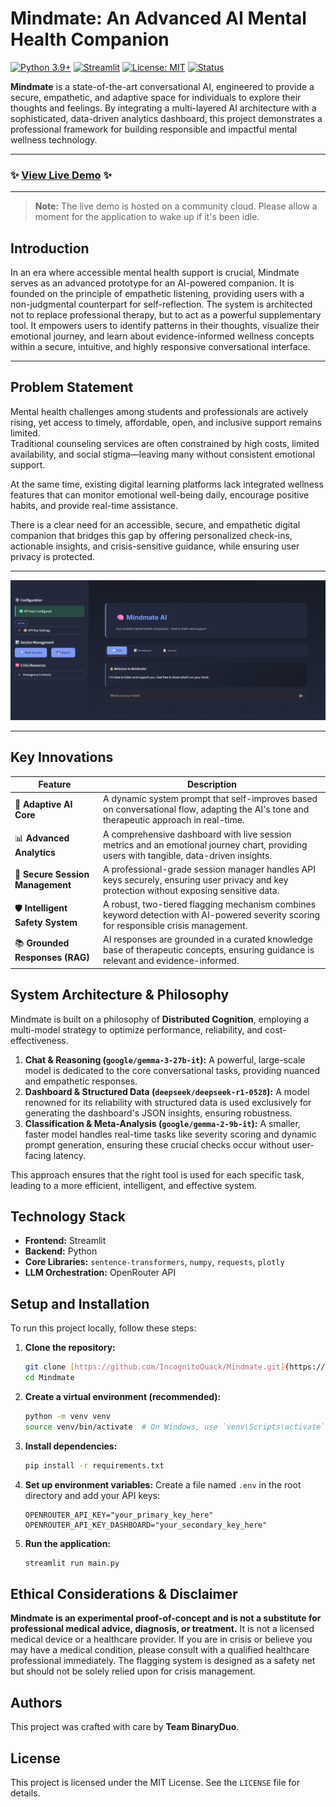 # Mindmate: An Advanced AI Mental Health Companion

[![Python 3.9+](https://img.shields.io/badge/python-3.9+-blue.svg?style=for-the-badge&logo=python)](https://www.python.org/downloads/)
[![Streamlit](https://img.shields.io/badge/Streamlit-1.37.0-red.svg?style=for-the-badge&logo=streamlit)](https://streamlit.io)
[![License: MIT](https://img.shields.io/badge/License-MIT-yellow.svg?style=for-the-badge)](https://opensource.org/licenses/MIT)
[![Status](https://img.shields.io/badge/status-active-success.svg?style=for-the-badge)]()

**Mindmate** is a state-of-the-art conversational AI, engineered to provide a secure, empathetic, and adaptive space for individuals to explore their thoughts and feelings. By integrating a multi-layered AI architecture with a sophisticated, data-driven analytics dashboard, this project demonstrates a professional framework for building responsible and impactful mental wellness technology.

---

### ✨ **[View Live Demo](https://mindmate-5shyhgumxj6dqkczgmb3kt.streamlit.app/)** ✨

---

> **Note:** The live demo is hosted on a community cloud. Please allow a moment for the application to wake up if it's been idle.

## Introduction

In an era where accessible mental health support is crucial, Mindmate serves as an advanced prototype for an AI-powered companion. It is founded on the principle of empathetic listening, providing users with a non-judgmental counterpart for self-reflection. The system is architected not to replace professional therapy, but to act as a powerful supplementary tool. It empowers users to identify patterns in their thoughts, visualize their emotional journey, and learn about evidence-informed wellness concepts within a secure, intuitive, and highly responsive conversational interface.

---

## Problem Statement

Mental health challenges among students and professionals are actively rising, yet access to timely, affordable, open, and inclusive support remains limited.  
Traditional counseling services are often constrained by high costs, limited availability, and social stigma—leaving many without consistent emotional support.  

At the same time, existing digital learning platforms lack integrated wellness features that can monitor emotional well-being daily, encourage positive habits, and provide real-time assistance.  

There is a clear need for an accessible, secure, and empathetic digital companion that bridges this gap by offering personalized check-ins, actionable insights, and crisis-sensitive guidance, while ensuring user privacy is protected.

---

![Mindmate Application Screenshot](https://github.com/IncognitoQuack/Mindmate/blob/main/demo.png) 

---

## Key Innovations

| Feature                        | Description                                                                                                                              |
| ------------------------------ | ---------------------------------------------------------------------------------------------------------------------------------------- |
| 🧠 **Adaptive AI Core** | A dynamic system prompt that self-improves based on conversational flow, adapting the AI's tone and therapeutic approach in real-time.     |
| 📊 **Advanced Analytics** | A comprehensive dashboard with live session metrics and an emotional journey chart, providing users with tangible, data-driven insights. |
| 🔐 **Secure Session Management** | A professional-grade session manager handles API keys securely, ensuring user privacy and key protection without exposing sensitive data. |
| 🛡️ **Intelligent Safety System** | A robust, two-tiered flagging mechanism combines keyword detection with AI-powered severity scoring for responsible crisis management.   |
| 📚 **Grounded Responses (RAG)** | AI responses are grounded in a curated knowledge base of therapeutic concepts, ensuring guidance is relevant and evidence-informed.      |

## System Architecture & Philosophy

Mindmate is built on a philosophy of **Distributed Cognition**, employing a multi-model strategy to optimize performance, reliability, and cost-effectiveness.

1.  **Chat & Reasoning (`google/gemma-3-27b-it`):** A powerful, large-scale model is dedicated to the core conversational tasks, providing nuanced and empathetic responses.
2.  **Dashboard & Structured Data (`deepseek/deepseek-r1-0528`):** A model renowned for its reliability with structured data is used exclusively for generating the dashboard's JSON insights, ensuring robustness.
3.  **Classification & Meta-Analysis (`google/gemma-2-9b-it`):** A smaller, faster model handles real-time tasks like severity scoring and dynamic prompt generation, ensuring these crucial checks occur without user-facing latency.

This approach ensures that the right tool is used for each specific task, leading to a more efficient, intelligent, and effective system.

## Technology Stack

* **Frontend:** Streamlit
* **Backend:** Python
* **Core Libraries:** `sentence-transformers`, `numpy`, `requests`, `plotly`
* **LLM Orchestration:** OpenRouter API

## Setup and Installation

To run this project locally, follow these steps:

1.  **Clone the repository:**
    ```bash
    git clone [https://github.com/IncognitoQuack/Mindmate.git](https://github.com/IncognitoQuack/Mindmate.git)
    cd Mindmate
    ```

2.  **Create a virtual environment (recommended):**
    ```bash
    python -m venv venv
    source venv/bin/activate  # On Windows, use `venv\Scripts\activate`
    ```

3.  **Install dependencies:**
    ```bash
    pip install -r requirements.txt
    ```

4.  **Set up environment variables:**
    Create a file named `.env` in the root directory and add your API keys:
    ```
    OPENROUTER_API_KEY="your_primary_key_here"
    OPENROUTER_API_KEY_DASHBOARD="your_secondary_key_here"
    ```

5.  **Run the application:**
    ```bash
    streamlit run main.py
    ```

## Ethical Considerations & Disclaimer

**Mindmate is an experimental proof-of-concept and is not a substitute for professional medical advice, diagnosis, or treatment.** It is not a licensed medical device or a healthcare provider. If you are in crisis or believe you may have a medical condition, please consult with a qualified healthcare professional immediately. The flagging system is designed as a safety net but should not be solely relied upon for crisis management.

## Authors

This project was crafted with care by **Team BinaryDuo**.

## License

This project is licensed under the MIT License. See the `LICENSE` file for details.
